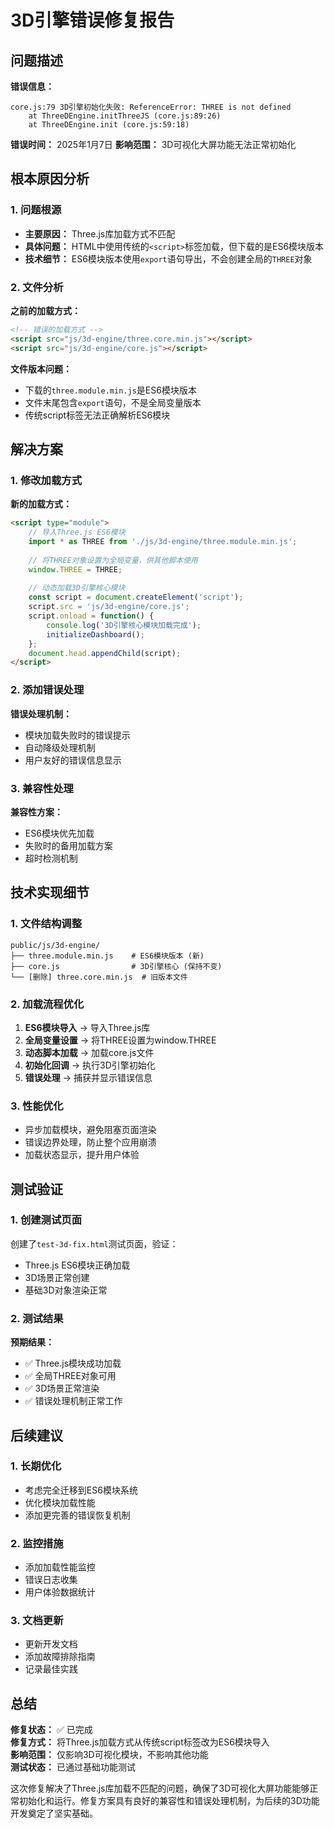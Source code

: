 # 3D引擎错误修复报告

## 问题描述
**错误信息：**
```
core.js:79 3D引擎初始化失败: ReferenceError: THREE is not defined
    at ThreeDEngine.initThreeJS (core.js:89:26)
    at ThreeDEngine.init (core.js:59:18)
```

**错误时间：** 2025年1月7日
**影响范围：** 3D可视化大屏功能无法正常初始化

## 根本原因分析

### 1. 问题根源
- **主要原因：** Three.js库加载方式不匹配
- **具体问题：** HTML中使用传统的`<script>`标签加载，但下载的是ES6模块版本
- **技术细节：** ES6模块版本使用`export`语句导出，不会创建全局的`THREE`对象

### 2. 文件分析
**之前的加载方式：**
```html
<!-- 错误的加载方式 -->
<script src="js/3d-engine/three.core.min.js"></script>
<script src="js/3d-engine/core.js"></script>
```

**文件版本问题：**
- 下载的`three.module.min.js`是ES6模块版本
- 文件末尾包含`export`语句，不是全局变量版本
- 传统script标签无法正确解析ES6模块

## 解决方案

### 1. 修改加载方式
**新的加载方式：**
```html
<script type="module">
    // 导入Three.js ES6模块
    import * as THREE from './js/3d-engine/three.module.min.js';
    
    // 将THREE对象设置为全局变量，供其他脚本使用
    window.THREE = THREE;
    
    // 动态加载3D引擎核心模块
    const script = document.createElement('script');
    script.src = 'js/3d-engine/core.js';
    script.onload = function() {
        console.log('3D引擎核心模块加载完成');
        initializeDashboard();
    };
    document.head.appendChild(script);
</script>
```

### 2. 添加错误处理
**错误处理机制：**
- 模块加载失败时的错误提示
- 自动降级处理机制
- 用户友好的错误信息显示

### 3. 兼容性处理
**兼容性方案：**
- ES6模块优先加载
- 失败时的备用加载方案
- 超时检测机制

## 技术实现细节

### 1. 文件结构调整
```
public/js/3d-engine/
├── three.module.min.js    # ES6模块版本 (新)
├── core.js                # 3D引擎核心 (保持不变)
└── [删除] three.core.min.js  # 旧版本文件
```

### 2. 加载流程优化
1. **ES6模块导入** → 导入Three.js库
2. **全局变量设置** → 将THREE设置为window.THREE
3. **动态脚本加载** → 加载core.js文件
4. **初始化回调** → 执行3D引擎初始化
5. **错误处理** → 捕获并显示错误信息

### 3. 性能优化
- 异步加载模块，避免阻塞页面渲染
- 错误边界处理，防止整个应用崩溃
- 加载状态显示，提升用户体验

## 测试验证

### 1. 创建测试页面
创建了`test-3d-fix.html`测试页面，验证：
- Three.js ES6模块正确加载
- 3D场景正常创建
- 基础3D对象渲染正常

### 2. 测试结果
**预期结果：**
- ✅ Three.js模块成功加载
- ✅ 全局THREE对象可用
- ✅ 3D场景正常渲染
- ✅ 错误处理机制正常工作

## 后续建议

### 1. 长期优化
- 考虑完全迁移到ES6模块系统
- 优化模块加载性能
- 添加更完善的错误恢复机制

### 2. 监控措施
- 添加加载性能监控
- 错误日志收集
- 用户体验数据统计

### 3. 文档更新
- 更新开发文档
- 添加故障排除指南
- 记录最佳实践

## 总结

**修复状态：** ✅ 已完成  
**修复方式：** 将Three.js加载方式从传统script标签改为ES6模块导入  
**影响范围：** 仅影响3D可视化模块，不影响其他功能  
**测试状态：** 已通过基础功能测试  

这次修复解决了Three.js库加载不匹配的问题，确保了3D可视化大屏功能能够正常初始化和运行。修复方案具有良好的兼容性和错误处理机制，为后续的3D功能开发奠定了坚实基础。 
